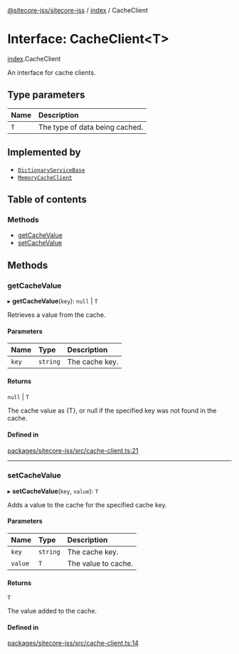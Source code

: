 [@sitecore-jss/sitecore-jss](../README.md) / [index](../modules/index.md) / CacheClient

# Interface: CacheClient\<T\>

[index](../modules/index.md).CacheClient

An interface for cache clients.

## Type parameters

| Name | Description |
| :------ | :------ |
| `T` | The type of data being cached. |

## Implemented by

- [`DictionaryServiceBase`](../classes/i18n.DictionaryServiceBase.md)
- [`MemoryCacheClient`](../classes/index.MemoryCacheClient.md)

## Table of contents

### Methods

- [getCacheValue](index.CacheClient.md#getcachevalue)
- [setCacheValue](index.CacheClient.md#setcachevalue)

## Methods

### getCacheValue

▸ **getCacheValue**(`key`): ``null`` \| `T`

Retrieves a value from the cache.

#### Parameters

| Name | Type | Description |
| :------ | :------ | :------ |
| `key` | `string` | The cache key. |

#### Returns

``null`` \| `T`

The cache value as {T}, or null if the specified key was not found in the cache.

#### Defined in

[packages/sitecore-jss/src/cache-client.ts:21](https://github.com/Sitecore/jss/blob/a284fcfa3/packages/sitecore-jss/src/cache-client.ts#L21)

___

### setCacheValue

▸ **setCacheValue**(`key`, `value`): `T`

Adds a value to the cache for the specified cache key.

#### Parameters

| Name | Type | Description |
| :------ | :------ | :------ |
| `key` | `string` | The cache key. |
| `value` | `T` | The value to cache. |

#### Returns

`T`

The value added to the cache.

#### Defined in

[packages/sitecore-jss/src/cache-client.ts:14](https://github.com/Sitecore/jss/blob/a284fcfa3/packages/sitecore-jss/src/cache-client.ts#L14)
